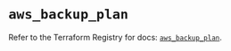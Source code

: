 # `aws_backup_plan`

Refer to the Terraform Registry for docs: [`aws_backup_plan`](https://registry.terraform.io/providers/hashicorp/aws/5.90.1/docs/resources/backup_plan).
